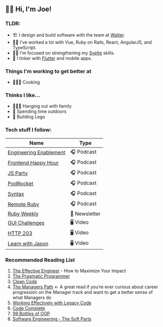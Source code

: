 ## 👋🏻 Hi, I'm Joe!

### TLDR:

- 🏗️ I design and build software with the team at [Walter](https://getwalter.com/).
- 💪🏻 I've worked a lot with Vue, Ruby on Rails, React, AngularJS, and TypeScript.
- 🏋️‍♂️ I'm focused on strengthening my [Svelte](https://svelte.dev/) skills.
- 🧪 I tinker with [Flutter](https://flutter.dev/) and mobile apps.

### Things I'm working to get better at
- 👨🏻‍🍳 Cooking

### Thinks I like...
- 👨‍👩‍👦 Hanging out with family
- 🌳 Spending time outdoors
- 🧱 Building Lego

### Tech stuff I follow:
| Name | Type |
|----------|----------|
| [Engineering Enablement](https://getdx.com/engineering-enablement-podcast) | 🎧 Podcast |
| [Frontend Happy Hour](https://www.frontendhappyhour.com/)  | 🎧 Podcast  |
| [JS Party](https://changelog.com/jsparty)  | 🎧 Podcast  |
| [PodRocket](https://podrocket.logrocket.com/) | 🎧 Podcast |
| [Syntax](https://syntax.fm/)  | 🎧 Podcast  |
| [Remote Ruby](https://www.remoteruby.com/) | 🎧 Podcast |
| [Ruby Weekly](https://rubyweekly.com/) | 📰 Newsletter |
| [GUI Challenges](https://www.youtube.com/playlist?list=PLNYkxOF6rcIAaV1wwI9540OC_3XoIzMjQ) | 🖥️ Video |
| [HTTP 203](https://www.youtube.com/playlist?list=PLNYkxOF6rcIAKIQFsNbV0JDws_G_bnNo9) | 🖥️ Video |
| [Learn with Jason](https://www.learnwithjason.dev/) | 🖥️ Video |

### Recommended Reading List

1. [The Effective Engineer](https://www.effectiveengineer.com/book) - How to Maximize Your Impact
2. [The Pragmatic Programmer](https://pragprog.com/titles/tpp20/the-pragmatic-programmer-20th-anniversary-edition/)
3. [Clean Code](http://goodreads.com/book/show/3735293-clean-code)
4. [The Managers Path](https://www.oreilly.com/library/view/the-managers-path/9781491973882/) <- A great read if you’re ever curious about career progression on the Manager track and want to get a better sense of what Managers do
5. [Working Effectively with Legacy Code](https://www.oreilly.com/library/view/working-effectively-with/0131177052/)
6. [Code Complete](https://www.goodreads.com/book/show/4845.Code_Complete)
7. [99 Bottles of OOP](https://sandimetz.com/99bottles)
8. [Software Engineering - The Soft Parts](https://addyosmani.com/blog/software-engineering-soft-parts/)

